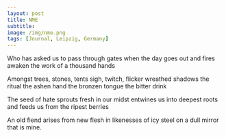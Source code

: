 ```yaml
---
layout: post
title: NME
subtitle:
image: /img/nme.png
tags: [Journal, Leipzig, Germany]
---
```

Who has asked us
to pass through gates
when the day goes out
and fires awaken
the work of a thousand hands

Amongst trees, stones, tents
sigh, twitch, flicker
wreathed shadows
the ritual
the ashen hand
the bronzen tongue
the bitter drink

The seed of hate
sprouts fresh
in our midst
entwines us
into deepest roots and
feeds us from
the ripest berries

An old fiend arises
from new flesh
in likenesses
of icy steel
on a dull mirror
that is mine.
